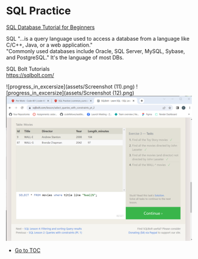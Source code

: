 # SQL Practice

[SQL Database Tutorial for Beginners](https://www.computer-pdf.com/3-sql-database-tutorial-for-beginners)  

 SQL "...is a query language used to access a database from a language like C/C++, Java, or a web application."  
 "Commonly used databases include Oracle, SQL Server, MySQL, Sybase, and PostgreSQL."
 It's the language of most DBs.

SQL Bolt Tutorials  
<https://sqlbolt.com/>  

![progress_in_excersize](assets/Screenshot (11).png)
![progress_in_excersize](assets/Screenshot (12).png)
![progress_in_excersize](assets/sqlPrep3.png)

- [Go to TOC](README.md)
